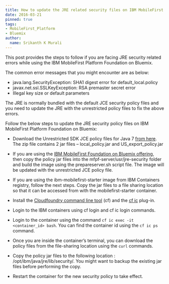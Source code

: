 ```yaml
---
title: How to update the JRE related security files on IBM MobileFirst Foundation on Bluemix
date: 2016-03-21
pinned: true
tags:
- MobileFirst_Platform
- Bluemix
author:
  name: Srikanth K Murali
---
```


This post provides the steps to follow if you are facing JRE security related errors while using the IBM MobileFirst Platform Foundation on Bluemix.

The common error messages that you might encounter are as below:

* java.lang.SecurityException: SHA1 digest error for default_local.policy
* javax.net.ssl.SSLKeyException: RSA premaster secret error
* Illegal key size or default parameters

The JRE is normally bundled with the default JCE security policy files and you need to update the JRE with the unrestricted policy files to fix the above errors.

Follow the below steps to update the JRE security policy files on IBM MobileFirst Platform Foundation on Bluemix:

* Download the Unrestricted SDK JCE policy files for Java 7 [from here](https://www-01.ibm.com/marketing/iwm/iwm/web/preLogin.do?source=jcesdk&lang=en_US). The zip file contains 2 jar files – local_policy.jar and US_export_policy.jar

* If you are using the [IBM MobileFirst Foundation on Bluemix offering](https://developer.ibm.com/mobilefirstplatform/documentation/getting-started-7-1/bluemix/run-foundation-on-bluemix/), then copy the policy jar files into the mfpf-server/usr/jre-security folder and build the image using the prepareserver.sh script file. The image will be updated with the unrestricted JCE policy file.

* If you are using the ibm-mobilefirst-starter image from IBM Containers registry, follow the next steps. Copy the jar files to a file sharing location so that it can be accessed from with the mobilefirst-starter container.

* Install the [Cloudfoundry command line tool](https://github.com/cloudfoundry/cli/releases) (cf) and the [cf ic](https://console.ng.bluemix.net/docs/containers/container_cli_cfic.html) plug-in.

* Login to the IBM containers using cf login and cf ic login commands.

* Login to the container using the command `cf ic exec -it <container_id> bash`. You can find the container id using the `cf ic ps` command.

* Once you are inside the container’s terminal, you can download the policy files from the file-sharing location using the `curl` commands.

* Copy the policy jar files to the following location : /opt/ibm/java/jre/lib/security/. You might want to backup the existing jar files before performing the copy.

* Restart the container for the new security policy to take effect.